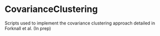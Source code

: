 # CovarianceClustering

Scripts used to implement the covariance clustering approach detailed in Forknall et al. (In prep)
